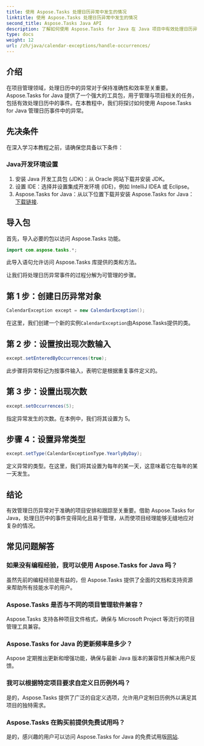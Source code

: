 ```yaml
---
title: 使用 Aspose.Tasks 处理日历异常中发生的情况
linktitle: 使用 Aspose.Tasks 处理日历异常中发生的情况
second_title: Aspose.Tasks Java API
description: 了解如何使用 Aspose.Tasks for Java 在 Java 项目中有效处理日历异常。立即简化您的项目管理流程。
type: docs
weight: 12
url: /zh/java/calendar-exceptions/handle-occurrences/
---
```

## 介绍
在项目管理领域，处理日历中的异常对于保持准确性和效率至关重要。 Aspose.Tasks for Java 提供了一个强大的工具包，用于管理与项目相关的任务，包括有效处理日历中的事件。在本教程中，我们将探讨如何使用 Aspose.Tasks for Java 管理日历事件中的异常。
## 先决条件
在深入学习本教程之前，请确保您具备以下条件：
### Java开发环境设置
1. 安装 Java 开发工具包 (JDK)：从 Oracle 网站下载并安装 JDK。
2. 设置 IDE：选择并设置集成开发环境 (IDE)，例如 IntelliJ IDEA 或 Eclipse。
3.  Aspose.Tasks for Java：从以下位置下载并安装 Aspose.Tasks for Java：[下载链接](https://releases.aspose.com/tasks/java/).

## 导入包
首先，导入必要的包以访问 Aspose.Tasks 功能。

```java
import com.aspose.tasks.*;
```
此导入语句允许访问 Aspose.Tasks 库提供的类和方法。

让我们将处理日历异常事件的过程分解为可管理的步骤。
## 第 1 步：创建日历异常对象
```java
CalendarException except = new CalendarException();
```
在这里，我们创建一个新的实例`CalendarException`由Aspose.Tasks提供的类。
## 第 2 步：设置按出现次数输入
```java
except.setEnteredByOccurrences(true);
```
此步骤将异常标记为按事件输入，表明它是根据重复事件定义的。
## 第 3 步：设置出现次数
```java
except.setOccurrences(5);
```
指定异常发生的次数。在本例中，我们将其设置为 5。
## 步骤 4：设置异常类型
```java
except.setType(CalendarExceptionType.YearlyByDay);
```
定义异常的类型。在这里，我们将其设置为每年的某一天，这意味着它在每年的某一天发生。

## 结论
有效管理日历异常对于准确的项目安排和跟踪至关重要。借助 Aspose.Tasks for Java，处理日历中的事件变得简化且易于管理，从而使项目经理能够无缝地应对复杂的情况。
## 常见问题解答
### 如果没有编程经验，我可以使用 Aspose.Tasks for Java 吗？
虽然先前的编程经验是有益的，但 Aspose.Tasks 提供了全面的文档和支持资源来帮助所有技能水平的用户。
### Aspose.Tasks 是否与不同的项目管理软件兼容？
Aspose.Tasks 支持各种项目文件格式，确保与 Microsoft Project 等流行的项目管理工具兼容。
### Aspose.Tasks for Java 的更新频率是多少？
Aspose 定期推出更新和增强功能，确保与最新 Java 版本的兼容性并解决用户反馈。
### 我可以根据特定项目要求自定义日历例外吗？
是的，Aspose.Tasks 提供了广泛的自定义选项，允许用户定制日历例外以满足其项目的独特需求。
### Aspose.Tasks 在购买前提供免费试用吗？
是的，感兴趣的用户可以访问 Aspose.Tasks for Java 的免费试用版[网站](https://releases.aspose.com/).